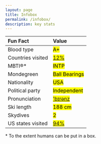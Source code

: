 ```yaml
---
layout: page
title: Infobox
permalink: /infobox/
description: key stats
---
```

| Fun Fact | Value |
| :---    | :---  |
| Blood type | <mark>A+</mark> |
| Countries visited | <mark><a href="/countries/">12%</a></mark> |
| MBTI®* | <mark>INTP</mark> |
| Mondegreen | <mark>Ball Bearings</mark>
| Nationality | <mark>USA</mark> |
| Political party | <mark>Independent</mark> |
| Pronunciation | <mark><a href="/assets/audio/berens.mp3">'b&#x026A;r&#x0259;nz</a></mark> |
| Ski length | <mark>188 cm</mark> |
| Skydives | <mark>2</mark> |
| US states visited | <mark><a href="/states/">94%</a></mark> |

<span class="muted small">* To the extent humans can be put in a box.</span>